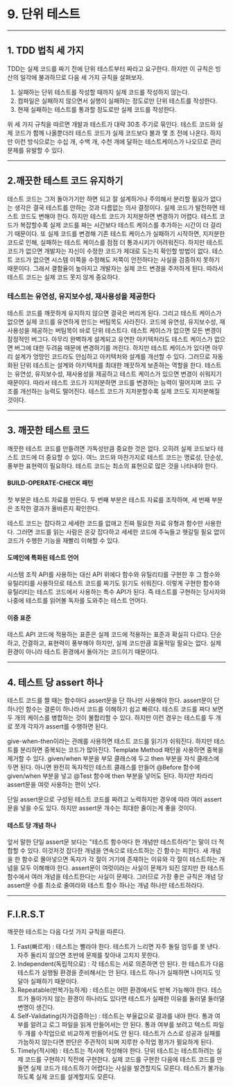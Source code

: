 # 9. 단위 테스트

---

## 1. TDD 법칙 세 가지

TDD는 실제 코드를 짜기 전에 단위 테스트부터 짜라고 요구한다. 하지만 이 규칙은 빙산의 일각에 불과하므로 다음 세 가지 규칙을 살펴보자.

1. 실패하는 단위 테스트를 작성할 때까지 실제 코드를 작성하지 않는다.
2. 컴파일은 실패하지 않으면서 실행이 실패하는 정도로만 단위 테스트를 작성한다.
3. 현재 실패하는 테스트를 통과할 정도로만 실제 코드를 작성한다.

위 세 가지 규칙을 따르면 개발과 테스트가 대략 30초 주기로 묶인다. 테스트 코드와 실제 코드가 함께 나올뿐더러 테스트 코드가 실제 코드보다 불과
몇 초 전에 나온다. 하지만 이런 방식으로는 수십 개, 수백 개, 수천 개에 달하는 테스트케이스가 나오므로 관리 문제를 유발할 수 있다.

---

## 2.깨끗한 테스트 코드 유지하기

테스트 코드는 그저 돌아가기만 하면 되고 잘 설계하거나 주의해서 분리할 필요가 없다는 생각은 결국 테스트를 안하는 것과 다름없는 의사 결정이다.
실제 코드가 발전하면 테스트 코드도 변해야 한다. 하지만 테스트 코드가 지저분하면 변경하기 어렵다. 테스트 코드가 복잡할수록 실제 코드를 짜는 시간보다
테스트 케이스를 추가하는 시간이 더 걸리기 때문이다. 또 실제 코드를 변경해 기존 테스트 케이스가 실패하기 시작하면, 지저분한 코드로 인해, 실패하는 테스트
케이스를 점점 더 통과시키기 어려워진다. 하지만 테스트 코드가 없으면 개발자는 자신이 수정한 코드가 제대로 도는지 확인할 방법이 없다. 테스트 코드가
없으면 시스템 이쪽을 수정해도 저쪽이 안전하다는 사실을 검증하지 못하기 때문이다. 그래서 결함율이 높아지고 개발자는 실제 코드 변경을 주저하게 된다.
따라서 테스트 코드는 실제 코드 못지 않게 중요하다.

### 테스트는 유연성, 유지보수성, 재사용성을 제공한다

테스트 코드를 깨끗하게 유지하지 않으면 결국은 버리게 된다. 그리고 테스트 케이스가 없으면 실제 코드를 유연하게 만드는 버팀목도 사라진다. 코드에
유연성, 유지보수성, 재사용성을 제공하는 버팀목이 바로 단위 테스트다. 테스트 케이스가 없으면 모든 변경이 잠정적인 버그다. 아무리 완벽하게 설계되고
유연한 아키텍처라도 테스트 케이스가 없으면 버그에 대한 두려움 때문에 변경하기를 꺼린다. 하지만 테스트 케이스가 있다면 아무리 설계가 엉망인 코드라도
안심하고 아키텍처와 설계를 개선할 수 있다. 그러므로 자동화된 단위 테스트는 설계와 아키텍처를 최대한 깨끗하게 보존하는 역할을 한다. 테스트는
유연성, 유지보수성, 재사용성을 제공하고 테스트 케이스가 있으면 변경이 쉬워지기 때문이다. 따라서 테스트 코드가 지저분하면 코드를 변경하는 능력이
떨어지며 코드 구조를 개선하는 능력도 떨어진다. 테스트 코드가 지저분할수록 실제 코드도 지저분해질 것이다.

---

## 3. 깨끗한 테스트 코드

깨끗한 테스트 코드를 만들려면 가독성만큼 중요한 것은 없다. 오히려 실제 코드보다 테스트 코드에 더 중요할 수 있다. 여느 코드와 마찬가지로 테스트 코드는
명료성, 단순성, 풍부한 표현력이 필요하다. 테스트 코드는 최소의 표현으로 많은 것을 나타내야 한다.

#### BUILD-OPERATE-CHECK 패턴
첫 부분은 테스트 자료를 만든다. 두 번째 부분은 테스트 자료를 조작하며, 세 번째 부분은 조작한 결과가 올바른지 확인한다.


테스트 코드는 잡다하고 세세한 코드를 없애고 진짜 필요한 자료 유형과 함수만 사용한다. 그러면 코드를 읽는 사람은 온갖 잡다하고 세세한 코드에 주눅들고 헷갈릴
필요 없이 코드가 수행한 기능을 재빨리 이해할 수 있다.

#### 도메인에 특화된 테스트 언어

시스템 조작 API를 사용하는 대신 API 위에다 함수와 유틸리티를 구현한 후 그 함수와 유틸리티를 사용하므로 테스트 코드를 짜기도 읽기도 쉬워진다. 이렇게
구현한 함수와 유틸리티는 테스트 코드에서 사용하는 특수 API가 된다. 즉 테스트를 구현하는 당사자와 나중에 테스트를 읽어볼 독자를 도와주는 테스트 언어다.

#### 이중 표준

테스트 API 코드에 적용하는 표준은 실제 코드에 적용하는 표준과 확실히 다르다. 단순하고, 간결하고, 표현력이 풍부해야 하지만, 실제 코드만큼 효율적일 필요는
없다. 실제 환경이 아니라 테스트 환경에서 돌아가는 코드이기 때문이다.

----

## 4. 테스트 당 assert 하나

테스트 코드를 짤 때는 함수마다 assert문을 단 하나만 사용해야 한다. assert문이 단 하나인 함수는 결론이 하나라서 코드를 이해하기 쉽고 빠르다.
테스트 코드를 짜다 보면 두 개의 케이스를 병합하는 것이 불합리할 수 있다. 하지만 이런 경우는 테스트를 두 개로 쪼개 각자가 assert를 수행하면 된다.

give-when-then이라는 관례를 사용하면 테스트 코드를 읽기가 쉬워진다. 하지만 테스트를 분리하면 중복되는 코드가 많아진다. Template Method 패턴을 사용하면
중복을 제거할 수 있다. given/when 부분을 부모 클래스에 두고 then 부분을 자식 클래스에 두면 된다. 아니면 완전히 독자적인 테스트 클래스를 만들어 @Before
함수에 given/when 부분을 넣고 @Test 함수에 then 부분을 넣어도 된다. 하지만 차라리 assert문을 여럿 사용하는 편이 낫다.

단일 assert문으로 구성된 테스트 코드를 짜려고 노력하지만 경우에 따라 여러 assert문을 넣을 수도 있다. 하지만 assert문 개수는 최대한 줄이는게
좋을 것이다.

#### 테스트 당 개념 하나

앞서 말한 단일 assert문 보다는 "테스트 함수마다 한 개념만 테스트하라"는 말이 더 적합할 수 있다. 이것저것 잡다한 개념을 연속으로 테스트하는 긴 함수는
피한다. 새 개념을 한 함수로 몰아넣으면 독자가 각 절이 거기에 존재하는 이유와 각 절이 테스트하는 개념을 모두 이해해야 한다. assert문이 여럿이라는 사실이
문제가 되진 않지만 한 테스트 함수에서 여러 개념을 테스트한다는 사실이 문제다. 그러므로 가장 좋은 규칙은 개념 당 assert문 수를 최소로 줄여라와
테스트 함수 하나는 개념 하나만 테스트하라다.

---

## F.I.R.S.T

깨끗한 테스트는 다음 다섯 가지 규칙을 따른다.

1. Fast(빠르게) : 테스트는 빨라야 한다. 테스트가 느리면 자주 돌릴 엄두를 못 낸다. 자주 돌리지 않으면 초반에 문제를 찾아내 고치지 못한다.
2. Independent(독립적으로) : 각 테스트는 서로 의존하면 안 된다. 한 테스트가 다음 테스트가 실행될 환경을 준비해서는 안 된다. 테스트 하나가 실패하면 
나머지도 잇달아 실패하기 때문이다.
3. Repeatable(반복가능하게) : 테스트는 어떤 환경에서도 반복 가능해야 한다. 테스트가 돌아가지 않는 환경이 하나라도 있다면 테스트가 실패한 이유를 둘러댈
둘러댈 변명이 생긴다.
4. Self-Validating(자가검증하는) : 테스트는 부울값으로 결과를 내야 한다. 통과 여부를 알려고 로그 파일을 읽게 만들어서는 안 된다. 통과 여부를
보려고 텍스트 파일 두 개를 수작업으로 비교하게 만들어서도 안 된다. 테스트가 스스로 성공과 실패를 가늠하지 않는다면 판단은 주관적이 되며 지루한 수작업 평가가
필요하게 된다.
5. Timely(적시에) : 테스트는 적시에 작성해야 한다. 단위 테스트는 테스트하려는 실제 코드를 구현하기 직전에 구현한다. 실제 코드를 구현한 다음에
테스트 코드를 만들면 실제 코드가 테스트하기 어렵다는 사실을 발견할지도 모른다. 테스트가 불가능하도록 실제 코드를 설계할지도 모른다.



